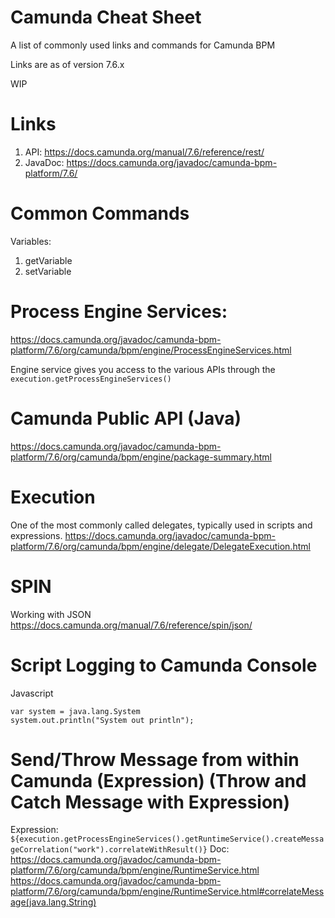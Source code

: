 # Camunda Cheat Sheet

A list of commonly used links and commands for Camunda BPM

Links are as of version 7.6.x

WIP


# Links

1. API: https://docs.camunda.org/manual/7.6/reference/rest/
1. JavaDoc: https://docs.camunda.org/javadoc/camunda-bpm-platform/7.6/


# Common Commands

Variables:

1. getVariable
1. setVariable


# Process Engine Services:

https://docs.camunda.org/javadoc/camunda-bpm-platform/7.6/org/camunda/bpm/engine/ProcessEngineServices.html

Engine service gives you access to the various APIs through the `execution.getProcessEngineServices()`

# Camunda Public API (Java)

https://docs.camunda.org/javadoc/camunda-bpm-platform/7.6/org/camunda/bpm/engine/package-summary.html


# Execution

One of the most commonly called delegates, typically used in scripts and expressions.
https://docs.camunda.org/javadoc/camunda-bpm-platform/7.6/org/camunda/bpm/engine/delegate/DelegateExecution.html

# SPIN

Working with JSON
https://docs.camunda.org/manual/7.6/reference/spin/json/



# Script Logging to Camunda Console

Javascript
```
var system = java.lang.System
system.out.println("System out println");
```


# Send/Throw Message from within Camunda (Expression) (Throw and Catch Message with Expression)

Expression:
`${execution.getProcessEngineServices().getRuntimeService().createMessageCorrelation("work").correlateWithResult()}`
Doc: 
https://docs.camunda.org/javadoc/camunda-bpm-platform/7.6/org/camunda/bpm/engine/RuntimeService.html
https://docs.camunda.org/javadoc/camunda-bpm-platform/7.6/org/camunda/bpm/engine/RuntimeService.html#correlateMessage(java.lang.String)



